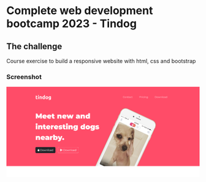 # Complete web development bootcamp 2023 - Tindog

## The challenge
Course exercise to build a responsive website with html, css and bootstrap

### Screenshot
![Final result](./images/screenshot.png)
